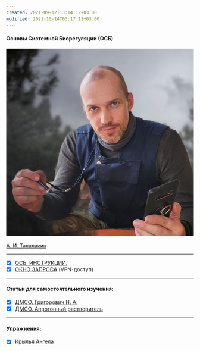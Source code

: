 ```yaml
---
created: 2021-09-12T13:14:12+03:00
modified: 2021-10-14T03:17:11+03:00
---
```


#### Основы Системной Биорегуляции (ОСБ)

![](!AIT.jpg)  

[А. И. Талалакин](https://t.me/osbmd)  
***
- [x] [ОСБ. ИНСТРУКЦИИ.](!0SB_Instructio.md)
- [x] [ОКНО ЗАПРОСА](http://mductor.weebly.com/a.html) (VPN-доступ)  
***
#### Статьи для самостоятельного изучения:
- [x] [ДМСО. Григорович Н. А.](DMSO_NANO.md)   
- [x] [ДМСО. Апротонный растворитель](DMSO_APROTON.md)
***
#### Упражнения:
- [x] [Крылья Ангела](U__Krylia_Angela.md)
